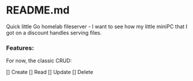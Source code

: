 # README.md

Quick little Go homelab fileserver - I want to see how my little miniPC that I got on a discount handles serving files.

### Features:

For now, the classic CRUD:

[] Create
[] Read
[] Update
[] Delete
